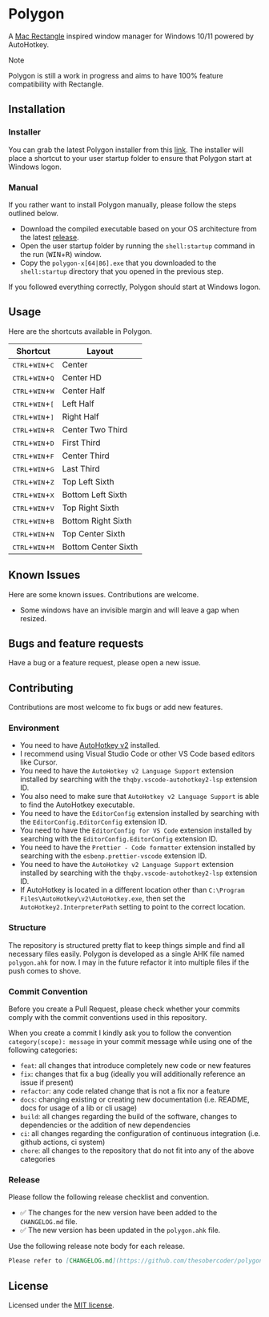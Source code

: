 # Polygon

A [Mac Rectangle](https://github.com/rxhanson/Rectangle) inspired window manager for Windows 10/11 powered by AutoHotkey.

> [!NOTE]
> Polygon is still a work in progress and aims to have 100% feature compatibility with Rectangle.

## Installation

### Installer

You can grab the latest Polygon installer from this [link](https://github.com/thesobercoder/polygon/releases/latest/download/polygon.msi). The installer will place a shortcut to your user startup folder to ensure that Polygon start at Windows logon.

### Manual

If you rather want to install Polygon manually, please follow the steps outlined below.

- Download the compiled executable based on your OS architecture from the latest [release](https://github.com/thesobercoder/polygon/releases/latest).
- Open the user startup folder by running the `shell:startup` command in the run (<kbd>WIN</kbd>+<kbd>R</kbd>) window.
- Copy the `polygon-x[64|86].exe` that you downloaded to the `shell:startup` directory that you opened in the previous step.

If you followed everything correctly, Polygon should start at Windows logon.

## Usage

Here are the shortcuts available in Polygon.

| Shortcut                                    | Layout              |
| ------------------------------------------- | ------------------- |
| <kbd>CTRL</kbd>+<kbd>WIN</kbd>+<kbd>C</kbd> | Center              |
| <kbd>CTRL</kbd>+<kbd>WIN</kbd>+<kbd>Q</kbd> | Center HD           |
| <kbd>CTRL</kbd>+<kbd>WIN</kbd>+<kbd>W</kbd> | Center Half         |
| <kbd>CTRL</kbd>+<kbd>WIN</kbd>+<kbd>[</kbd> | Left Half           |
| <kbd>CTRL</kbd>+<kbd>WIN</kbd>+<kbd>]</kbd> | Right Half          |
| <kbd>CTRL</kbd>+<kbd>WIN</kbd>+<kbd>R</kbd> | Center Two Third    |
| <kbd>CTRL</kbd>+<kbd>WIN</kbd>+<kbd>D</kbd> | First Third         |
| <kbd>CTRL</kbd>+<kbd>WIN</kbd>+<kbd>F</kbd> | Center Third        |
| <kbd>CTRL</kbd>+<kbd>WIN</kbd>+<kbd>G</kbd> | Last Third          |
| <kbd>CTRL</kbd>+<kbd>WIN</kbd>+<kbd>Z</kbd> | Top Left Sixth      |
| <kbd>CTRL</kbd>+<kbd>WIN</kbd>+<kbd>X</kbd> | Bottom Left Sixth   |
| <kbd>CTRL</kbd>+<kbd>WIN</kbd>+<kbd>V</kbd> | Top Right Sixth     |
| <kbd>CTRL</kbd>+<kbd>WIN</kbd>+<kbd>B</kbd> | Bottom Right Sixth  |
| <kbd>CTRL</kbd>+<kbd>WIN</kbd>+<kbd>N</kbd> | Top Center Sixth    |
| <kbd>CTRL</kbd>+<kbd>WIN</kbd>+<kbd>M</kbd> | Bottom Center Sixth |

## Known Issues

Here are some known issues. Contributions are welcome.

- Some windows have an invisible margin and will leave a gap when resized.

## Bugs and feature requests

Have a bug or a feature request, please open a new issue.

## Contributing

Contributions are most welcome to fix bugs or add new features.

### Environment

- You need to have [AutoHotkey v2](https://github.com/AutoHotkey/AutoHotkey) installed.
- I recommend using Visual Studio Code or other VS Code based editors like Cursor.
- You need to have the `AutoHotkey v2 Language Support` extension installed by searching with the `thqby.vscode-autohotkey2-lsp` extension ID.
- You also need to make sure that `AutoHotkey v2 Language Support` is able to find the AutoHotkey executable.
- You need to have the `EditorConfig` extension installed by searching with the `EditorConfig.EditorConfig` extension ID.
- You need to have the `EditorConfig for VS Code` extension installed by searching with the `EditorConfig.EditorConfig` extension ID.
- You need to have the `Prettier - Code formatter` extension installed by searching with the `esbenp.prettier-vscode` extension ID.
- You need to have the `AutoHotkey v2 Language Support` extension installed by searching with the `thqby.vscode-autohotkey2-lsp` extension ID.
- If AutoHotkey is located in a different location other than `C:\Program Files\AutoHotkey\v2\AutoHotkey.exe`, then set the `AutoHotkey2.InterpreterPath` setting to point to the correct location.

### Structure

The repository is structured pretty flat to keep things simple and find all necessary files easily. Polygon is developed as a single AHK file named `polygon.ahk` for now. I may in the future refactor it into multiple files if the push comes to shove.

### Commit Convention

Before you create a Pull Request, please check whether your commits comply with the commit conventions used in this repository.

When you create a commit I kindly ask you to follow the convention `category(scope): message` in your commit message while using one of the following categories:

- `feat`: all changes that introduce completely new code or new features
- `fix`: changes that fix a bug (ideally you will additionally reference an issue if present)
- `refactor`: any code related change that is not a fix nor a feature
- `docs`: changing existing or creating new documentation (i.e. README, docs for usage of a lib or cli usage)
- `build`: all changes regarding the build of the software, changes to dependencies or the addition of new dependencies
- `ci`: all changes regarding the configuration of continuous integration (i.e. github actions, ci system)
- `chore`: all changes to the repository that do not fit into any of the above categories

### Release

Please follow the following release checklist and convention.

- :white_check_mark: The changes for the new version have been added to the `CHANGELOG.md` file.
- :white_check_mark: The new version has been updated in the `polygon.ahk` file.

Use the following release note body for each release.

```md
Please refer to [CHANGELOG.md](https://github.com/thesobercoder/polygon/blob/main/CHANGELOG.md) for details.
```

## License

Licensed under the [MIT license](https://github.com/thesobercoder/polygon/blob/main/LICENSE).
